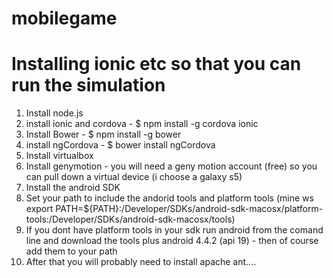 mobilegame
==========


Installing ionic etc so that you can run the simulation
=======================================================

1. Install node.js
2. install ionic and cordova - $ npm install -g cordova ionic
3. Install Bower - $ npm install -g bower
4. install ngCordova - $ bower install ngCordova
5. Install virtualbox
6. Install genymotion - you will need a geny motion account (free) so you can pull down a virtual device (i choose a galaxy s5)
7. Install the android SDK 
8. Set your path to include the andorid tools and platform tools (mine ws export PATH=${PATH}:/Developer/SDKs/android-sdk-macosx/platform-tools:/Developer/SDKs/android-sdk-macosx/tools)
9. If you dont have platform tools in your sdk run android from the comand line and download the tools plus android 4.4.2 (api 19) - then of course add them to your path
10. After that you will probably need to install apache ant....
